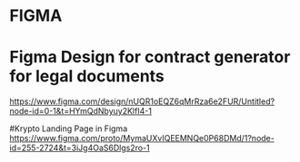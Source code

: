 # FIGMA 

# Figma Design for contract generator for legal documents
https://www.figma.com/design/nUQR1oEQZ6qMrRza6e2FUR/Untitled?node-id=0-1&t=HYmQdNbyuy2KlfI4-1

#Krypto Landing Page in Figma
https://www.figma.com/proto/MymaUXvIQEEMNQe0P68DMd/1?node-id=255-2724&t=3iJg4OaS6Dlgs2ro-1
